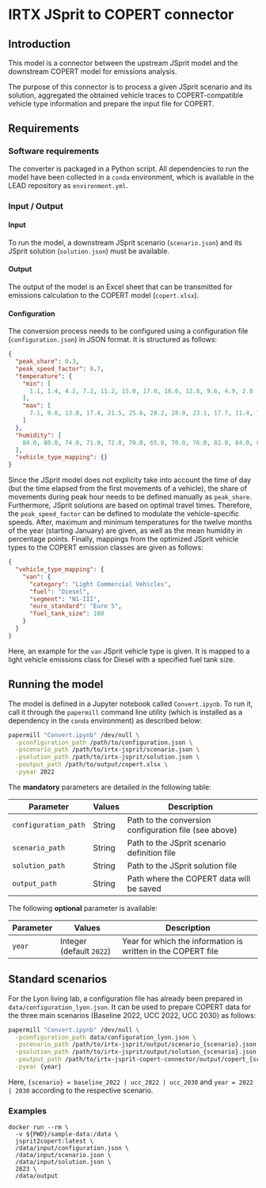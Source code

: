 # IRTX JSprit to COPERT connector

## Introduction

This model is a connector between the upstream JSprit model and the downstream
COPERT model for emissions analysis.

The purpose of this connector is to process a given JSprit scenario and its
solution, aggregated the obtained vehicle traces to COPERT-compatible vehicle
type information and prepare the input file for COPERT.

## Requirements

### Software requirements

The converter is packaged in a Python script. All dependencies to run the model
have been collected in a `conda` environment, which is available in the LEAD
repository as `environment.yml`.

### Input / Output

#### Input

To run the model, a downstream JSprit scenario (`scenario.json`) and its JSprit
solution (`solution.json`) must be available.

#### Output

The output of the model is an Excel sheet that can be transmitted for emissions
calculation to the COPERT model (`copert.xlsx`).

#### Configuration

The conversion process needs to be configured using a configuration file (`configuration.json`)
in JSON format. It is structured as follows:

```json
{
  "peak_share": 0.3,
  "peak_speed_factor": 0.7,
  "temperature": {
    "min": [
      1.1, 1.4, 4.2, 7.2, 11.2, 15.0, 17.0, 16.6, 12.8, 9.6, 4.9, 2.0
    ],
    "max": [
      7.1, 9.0, 13.8, 17.4, 21.5, 25.6, 28.2, 28.0, 23.1, 17.7, 11.4, 7.7
    ]
  },
  "humidity": [
    84.0, 80.0, 74.0, 71.0, 72.0, 70.0, 65.0, 70.0, 76.0, 82.0, 84.0, 86.0
  ],
  "vehicle_type_mapping": {}
}
```

Since the JSprit model does not explicity take into account the time of day (but
the time elapsed from the first movements of a vehicle), the share of movements
during peak hour needs to be defined manually as `peak_share`. Furthermore, JSprit
solutions are based on optimal travel times. Therefore, the `peak_speed_factor`
can be defined to modulate the vehicle-specific speeds. After, maximum and
minimum temperatures for the twelve months of the year (starting January) are
given, as well as the mean humidity in percentage points. Finally, mappings from
the optimized JSprit vehicle types to the COPERT emission classes are given as
follows:

```json
{
  "vehicle_type_mapping": {
    "van": {
      "category": "Light Commercial Vehicles",
      "fuel": "Diesel",
      "segment": "N1-III",
      "euro_standard": "Euro 5",
      "fuel_tank_size": 100
    }
  }
}
```

Here, an example for the `van` JSprit vehicle type is given. It is mapped to a
light vehicle emissions class for Diesel with a specified fuel tank size.

## Running the model

The model is defined in a Jupyter notebook called `Convert.ipynb`. To run it,
call it through the `papermill` command line utility (which is installed as a
dependency in the `conda` environment) as described below:

```bash
papermill "Convert.ipynb" /dev/null \
  -pconfiguration_path /path/to/configuration.json \
  -pscenario_path /path/to/irtx-jsprit/scenario.json \
  -psolution_path /path/to/irtx-jsprit/solution.json \
  -poutput_path /path/to/output/copert.xlsx \
  -pyear 2022
```

The **mandatory** parameters are detailed in the following table:

Parameter             | Values                            | Description
---                   | ---                               | ---
`configuration_path`          | String                            | Path to the conversion configuration file (see above)
`scenario_path`          | String                            | Path to the JSprit scenario definition file
`solution_path`         | String                            | Path to the JSprit solution file
`output_path`         | String                            | Path where the COPERT data will be saved

The following **optional** parameter is available:

Parameter             | Values                            | Description
---                   | ---                               | ---
`year`     | Integer (default `2022`)                     | Year for which the information is written in the COPERT file

## Standard scenarios

For the Lyon living lab, a configuration file has already been prepared in
`data/configuration_lyon.json`. It can be used to prepare COPERT data for the
three main scenarios (Baseline 2022, UCC 2022, UCC 2030) as follows:

```bash
papermill "Convert.ipynb" /dev/null \
  -pconfiguration_path data/configuration_lyon.json \
  -pscenario_path /path/to/irtx-jsprit/output/scenario_{scenario}.json \
  -psolution_path /path/to/irtx-jsprit/output/solution_{scenario}.json \
  -poutput_path /path/to/irtx-jsprit-copert-connector/output/copert_{scenario}.xlsx \
  -pyear {year}
```

Here, `{scenario} = baseline_2022 | ucc_2022 | ucc_2030` and `year = 2022 | 2030`
according to the respective scenario.

### Examples

```
docker run --rm \
  -v ${PWD}/sample-data:/data \
  jsprit2copert:latest \
  /data/input/configuration.json \
  /data/input/scenario.json \
  /data/input/solution.json \
  2023 \ 
  /data/output
```
